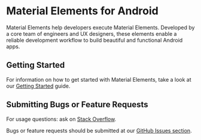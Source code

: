 # Material Elements for Android

Material Elements help developers execute
Material Elements. Developed by a core team of
engineers and UX designers, these elements enable a reliable
development workflow to build beautiful and functional Android apps.

## Getting Started

For information on how to get started with Material Elements,
take a look at our [Getting Started](docs/getting-started.md) guide.

## Submitting Bugs or Feature Requests

For usage questions: ask on
[Stack  Overflow](http://stackoverflow.com/questions/tagged/material-elements).

Bugs or feature requests should be submitted at our [GitHub Issues section](https://github.com/zeoflow/material-elements/issues).